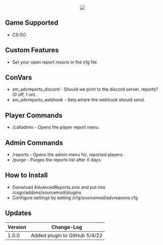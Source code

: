 <p align="center">
  <a href="https://github.com/DenverCoder1/readme-typing-svg"><img src="https://readme-typing-svg.herokuapp.com?size=21&color=F7E7E5&background=F8000000&lines=Advancded+Reports;Report+The+Bad+People :)&center=true&width=500&height=50"></a>
   </p>

## Game Supported
- CS:GO

## Custom Features
- Set your open report resons in the cfg file



## ConVars
- sm_advreports_discord - Should we print to the discord server, reports? (0 off, 1 on).
- sm_advreports_webhook - Sets where the webhook should send.

## Player Commands
- /calladmin - Opens the player report menu.

## Admin Commands
- /reports - Opens the admin menu for, reported players.
- /purge - Purges the reports list after X days.

## How to Install
- Donwload AdvancedReports.smx and put into /csgo/addons/sourcemod/plugins
- Configure settings by editing /cfg/sourcemod/advreasons.cfg

## Updates

| Version | Change-Log         |
| ------- | ------------------ |
| 1.0.0   | Added plugin to GitHub 5/4/22 |
